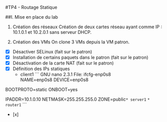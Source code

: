 #TP4 - Routage Statique

##I. Mise en place du lab

1. Création des réseaux
Création de deux cartes réseau ayant comme IP : 10.1.0.1 et 10.2.0.1 sans serveur DHCP.

2. Création des VMs
On clone 3 VMs depuis la VM patron.

- [x] Désactiver SELinux (fait sur le patron)
- [x] Installation de certains paquets dans le patron (fait sur le patron)
- [x] Désactivation de la carte NAT (fait sur le patron)
- [x] Définition des IPs statiques
    * client1 ```   GNU nano 2.3.1                         File: ifcfg-enp0s8                                                          
NAME=enp0s8
DEVICE=enp0s8

BOOTPROTO=static
ONBOOT=yes

IPADDR=10.1.0.10
NETMASK=255.255.255.0
ZONE=public```
    * server1 ``` ```
    * router1 ``` ```
- [x] 